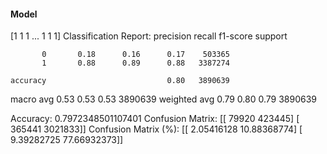 #### Model
[1 1 1 ... 1 1 1]
Classification Report:
              precision    recall  f1-score   support

           0       0.18      0.16      0.17    503365
           1       0.88      0.89      0.88   3387274

    accuracy                           0.80   3890639
   macro avg       0.53      0.53      0.53   3890639
weighted avg       0.79      0.80      0.79   3890639

Accuracy: 0.7972348501107401
Confusion Matrix:
[[  79920  423445]
 [ 365441 3021833]]
Confusion Matrix (%):
[[ 2.05416128 10.88368774]
 [ 9.39282725 77.66932373]]
